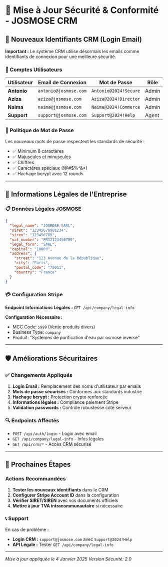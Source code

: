 # 🔐 Mise à Jour Sécurité & Conformité - JOSMOSE CRM

## 📧 Nouveaux Identifiants CRM (Login Email)

**Important :** Le système CRM utilise désormais les emails comme identifiants de connexion pour une meilleure sécurité.

### 👥 Comptes Utilisateurs

| Utilisateur | Email de Connexion | Mot de Passe | Rôle | Accès |
|-------------|-------------------|--------------|------|-------|
| **Antonio** | `antonio@josmose.com` | `Antonio@2024!Secure` | Admin | Complet |
| **Aziza** | `aziza@josmose.com` | `Aziza@2024!Director` | Admin | Complet |
| **Naima** | `naima@josmose.com` | `Naima@2024!Commerce` | Admin | Complet |
| **Support** | `support@josmose.com` | `Support@2024!Help` | Agent | Limité |

### 🔑 Politique de Mot de Passe

Les nouveaux mots de passe respectent les standards de sécurité :
- ✅ Minimum 8 caractères
- ✅ Majuscules et minuscules  
- ✅ Chiffres
- ✅ Caractères spéciaux (!@#$%^&*)
- ✅ Hachage bcrypt avec 12 rounds

---

## 🏢 Informations Légales de l'Entreprise

### 📋 Données Légales JOSMOSE

```json
{
  "legal_name": "JOSMOSE SARL",
  "siret": "12345678901234",
  "siren": "123456789", 
  "vat_number": "FR12123456789",
  "legal_form": "SARL",
  "capital": "10000",
  "address": {
    "street": "123 Avenue de la République",
    "city": "Paris", 
    "postal_code": "75011",
    "country": "France"
  }
}
```

### 💳 Configuration Stripe

**Endpoint Informations Légales :** `GET /api/company/legal-info`

**Configuration Nécessaire :**
- MCC Code: `5999` (Vente produits divers)
- Business Type: `company`
- Produit: "Systèmes de purification d'eau par osmose inverse"

---

## 🛡️ Améliorations Sécuritaires

### ✅ Changements Appliqués

1. **Login Email :** Remplacement des noms d'utilisateur par emails
2. **Mots de passe sécurisés :** Conformes aux standards industrie
3. **Hachage bcrypt :** Protection crypto renforcée
4. **Informations légales :** Compliance paiement Stripe
5. **Validation passwords :** Contrôle robustesse côté serveur

### 🔍 Endpoints Affectés

- `POST /api/auth/login` - Login avec email
- `GET /api/company/legal-info` - Infos légales
- `GET /api/crm/*` - Accès CRM sécurisé

---

## 🚀 Prochaines Étapes

### Actions Recommandées

1. **Tester les nouveaux identifiants** dans le CRM
2. **Configurer Stripe Account ID** dans la configuration
3. **Vérifier SIRET/SIREN** avec vos documents officiels
4. **Mettre à jour TVA intracommunautaire** si nécessaire

### 📞 Support

En cas de problème :
- **Login CRM :** `support@josmose.com` avec `Support@2024!Help`
- **API Légale :** Tester `GET /api/company/legal-info`

---

*Mise à jour appliquée le 4 Janvier 2025*
*Version Sécurité: 2.0*